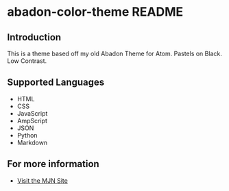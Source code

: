 # abadon-color-theme README

## Introduction

This is a theme based off my old Abadon Theme for Atom. Pastels on Black. Low Contrast. 

## Supported Languages

* HTML
* CSS
* JavaScript
* AmpScript
* JSON
* Python
* Markdown

## For more information

* [Visit the MJN Site](http://cmichellejnorton.com)

